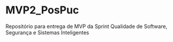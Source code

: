 # MVP2_PosPuc
Repositório para entrega de MVP da Sprint Qualidade de Software, Segurança e Sistemas Inteligentes 
